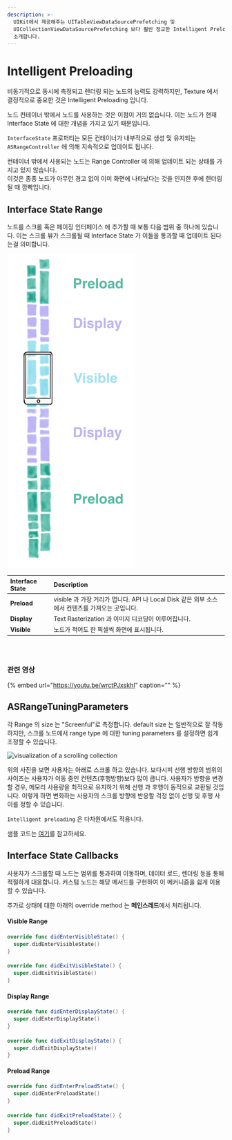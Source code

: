 ```yaml
---
description: >-
  UIKit에서 제공해주는 UITableViewDataSourcePrefetching 및
  UICollectionViewDataSourcePrefetching 보다 훨씬 정교한 Intelligent Preloading 메커니즘을
  소개합니다.
---
```


# Intelligent Preloading

비동기적으로 동시에 측정되고 렌더링 되는 노드의 능력도 강력하지만, Texture 에서 결정적으로 중요한 것은 Intelligent Preloading 입니다.

노드 컨테이너 밖에서 노드를 사용하는 것은 이점이 거의 없습니다. 이는 노드가 현재 Interface State 에 대한 개념을 가지고 있기 때문입니다.

`InterfaceState` 프로퍼티는 모든 컨테이너가 내부적으로 생성 및 유지되는 `ASRangeController` 에 의해 지속적으로 업데이트 됩니다.

컨테이너 밖에서 사용되는 노드는 Range Controller 에 의해 업데이트 되는 상태를 가지고 있지 않습니다.  
이것은 종종 노드가 아무런 경고 없이 이미 화면에 나타났다는 것을 인지한 후에 렌더링될 때 깜빡입니다.

## Interface State Range

노드를 스크롤 혹은 페이징 인터페이스 에 추가할 때 보통 다음 범위 중 하나에 있습니다. 이는 스크롤 뷰가 스크롤될 때 Interface State 가 이들을 통과할 때 업데이트 된다는걸 의미합니다.

![A node will be in one of following ranges:](../.gitbook/assets/image%20%286%29%20%281%29.png)

| **Interface State** | **Description** |
| :--- | :--- |
| **Preload** | visible 과 가장 거리가 멉니다. API 나 Local Disk 같은 외부 소스에서 컨텐츠를 가져오는 곳입니다. |
| **Display** | Text Rasterization 과 이미지 디코딩이 이루어집니다. |
| **Visible** | 노드가 적어도 한 픽셀씩 화면에 표시됩니다. |

### ​

### 관련 영상

{% embed url="https://youtu.be/wrctPJxskhI" caption="" %}

## ASRangeTuningParameters

각 Range 의 size 는 "Screenful"로 측정합니다. default size 는 일반적으로 잘 작동하지만, 스크롤 노드에서 range type 에 대한 tuning parameters 를 설정하면 쉽게 조정할 수 있습니다.

![visualization of a scrolling collection](../.gitbook/assets/image%20%283%29.png)

위의 사진을 보면 사용자는 아래로 스크롤 하고 있습니다. 보다시피 선행 방향의 범위의 사이즈는 사용자가 이동 중인 컨텐츠\(후행방향\)보다 많이 큽니다. 사용자가 방향을 변경할 경우, 메모리 사용량을 최적으로 유지하기 위해 선행 과 후행이 동적으로 교환될 것입니다. 이렇게 하면 변화하는 사용자의 스크롤 방향에 반응할 걱정 없이 선행 및 후행 사이를 정할 수 있습니다.

`Intelligent preloading` 은 다차원에서도 작용니다.

샘플 코드는 [여기](https://texture-kr.gitbook.io/wiki/advanced-guide/debug-tool#range-visualization)를 참고하세요.

## Interface State Callbacks

사용자가 스크롤할 때 노드는 범위를 통과하여 이동하며, 데이터 로드, 렌더링 등을 통해 적절하게 대응합니다. 커스텀 노드는 해당 메서드를 구현하여 이 메커니즘을 쉽게 이용할 수 있습니다.

추가로 상태에 대한 아래의 override method 는 **메인스레드**에서 처리됩니다.

#### Visible Range

```swift
override func didEnterVisibleState() {
  super.didEnterVisibleState()
}

override func didExitVisibleState() {
  super.didExitVisibleState()
}
```

#### Display Range

```swift
override func didEnterDisplayState() {
  super.didEnterDisplayState()
}

override func didExitDisplayState() {
  super.didExitDisplayState()
}
```

#### **Preload Range**

```swift
override func didEnterPreloadState() {
  super.didEnterPreloadState()
}

override func didExitPreloadState() {
  super.didExitPreloadState()
}
```

